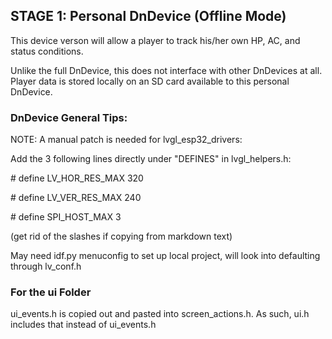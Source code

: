 ## STAGE 1: Personal DnDevice (Offline Mode)

This device verson will allow a player to track his/her own HP, AC, and status conditions.

Unlike the full DnDevice, this does not interface with other DnDevices at all.
Player data is stored locally on an SD card available to this personal DnDevice.

### DnDevice General Tips:

NOTE: A manual patch is needed for lvgl_esp32_drivers:

Add the 3 following lines directly under "DEFINES" in lvgl_helpers.h:

\# define LV_HOR_RES_MAX 320

\# define LV_VER_RES_MAX 240

\# define SPI_HOST_MAX 3

(get rid of the slashes if copying from markdown text)

May need idf.py menuconfig to set up local project, will look into defaulting through lv_conf.h


### For the ui Folder

ui_events.h is copied out and pasted into screen_actions.h. As such, ui.h includes that instead of ui_events.h
